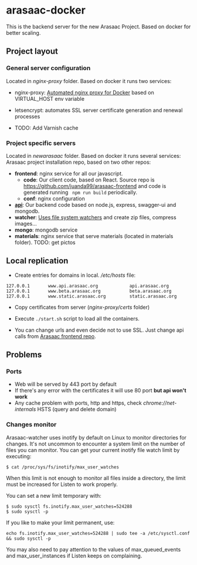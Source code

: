 # arasaac-docker

This is the backend server for the new Arasaac Project. Based on docker for better scaling.

## Project layout

### General server configuration
Located in *nginx-proxy* folder. Based on docker it runs two services:
- nginx-proxy: [Automated nginx proxy for Docker](https://github.com/jwilder/nginx-proxy) based on VIRTUAL_HOST env variable
- letsencrypt: automates SSL server certificate generation and renewal processes

- TODO: Add Varnish cache

### Project specific servers
Located in *newarasaac* folder. Based on docker it runs several services:
Arasaac project installation repo, based on two other repos:
- **frontend**: nginx service for all our javascript.
  - **code**: Our client code, based on React. Source repo is https://github.com/juanda99/arasaac-frontend and code is generated running ``` npm run build``` periodically. 
  - **conf**: nginx configuration
- [**api**](./docs/api.md): Our backend code based on node.js, express, swagger-ui and mongodb.
- **watcher**: [Uses file system watchers](https://github.com/paulmillr/chokidar) and create zip files, compress images...
- **mongo**: mongodb service
- **materials**: nginx service that serve materials (located in materials folder). TODO: get pictos


## Local replication
- Create entries for domains in local. */etc/hosts* file:
```
127.0.0.1       www.api.arasaac.org            api.arasaac.org
127.0.0.1       www.beta.arasaac.org           beta.arasaac.org
127.0.0.1       www.static.arasaac.org         static.arasaac.org
```

- Copy certificates from server (*nginx-proxy/certs* folder)

- Execute ```./start.sh``` script to load all the containers.

- You can change urls and even decide not to use SSL. Just change api calls from [Arasaac frontend repo](https://github.com/juanda99/arasaac-frontend).

## Problems
### Ports
- Web will be served by 443 port by default
- If there's any error with the certificates it will use 80 port **but api won't work**
- Any cache problem with ports, http and https, check *chrome://net-internals* HSTS (query and delete domain)

### Changes monitor
Arasaac-watcher uses inotify by default on Linux to monitor directories for changes. It's not uncommon to encounter a system limit on the number of files you can monitor. You can get your current inotify file watch limit by executing:
```
$ cat /proc/sys/fs/inotify/max_user_watches
```

When this limit is not enough to monitor all files inside a directory, the limit must be increased for Listen to work properly.

You can set a new limit temporary with:
```
$ sudo sysctl fs.inotify.max_user_watches=524288
$ sudo sysctl -p
```

If you like to make your limit permanent, use:

```
echo fs.inotify.max_user_watches=524288 | sudo tee -a /etc/sysctl.conf && sudo sysctl -p
```

You may also need to pay attention to the values of max_queued_events and max_user_instances if Listen keeps on complaining.
